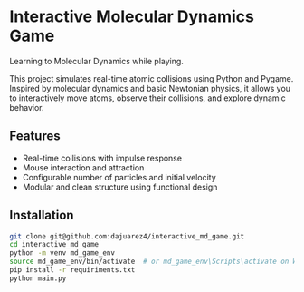 # Interactive Molecular Dynamics Game
Learning to Molecular Dynamics while playing.

This project simulates real-time atomic collisions using Python and Pygame.  
Inspired by molecular dynamics and basic Newtonian physics, it allows you to interactively move atoms, observe their collisions, and explore dynamic behavior.

## Features
- Real-time collisions with impulse response
- Mouse interaction and attraction
- Configurable number of particles and initial velocity
- Modular and clean structure using functional design

## Installation

```bash
git clone git@github.com:dajuarez4/interactive_md_game.git
cd interactive_md_game
python -m venv md_game_env
source md_game_env/bin/activate  # or md_game_env\Scripts\activate on Windows
pip install -r requiriments.txt
python main.py
